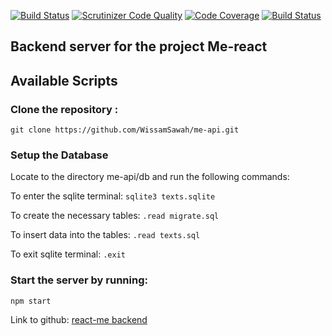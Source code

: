 [![Build Status](https://travis-ci.org/WissamSawah/me-api.svg?branch=master)](https://travis-ci.org/WissamSawah/me-api)
[![Scrutinizer Code Quality](https://scrutinizer-ci.com/g/WissamSawah/me-api/badges/quality-score.png?b=master)](https://scrutinizer-ci.com/g/WissamSawah/me-api/?branch=master)
[![Code Coverage](https://scrutinizer-ci.com/g/WissamSawah/me-api/badges/coverage.png?b=master)](https://scrutinizer-ci.com/g/WissamSawah/me-api/?branch=master)
[![Build Status](https://scrutinizer-ci.com/g/WissamSawah/me-api/badges/build.png?b=master)](https://scrutinizer-ci.com/g/WissamSawah/me-api/build-status/master)

## Backend server for the project Me-react

## Available Scripts

### Clone the repository :
`git clone https://github.com/WissamSawah/me-api.git`

### Setup the Database

Locate to the directory me-api/db and run the following commands:

To enter the sqlite terminal:
`sqlite3 texts.sqlite`

To create the necessary tables:
`.read migrate.sql`

To insert data into the tables:
`.read texts.sql`

To exit sqlite terminal:
`.exit`

### Start the server by running:
`npm start`


Link to github: [react-me backend](https://github.com/WissamSawah/me-api)

